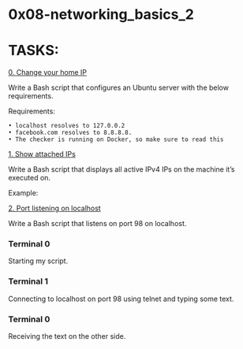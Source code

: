 # 0x08-networking_basics_2

# TASKS:

[0. Change your home IP](0-change_your_home_IP)

Write a Bash script that configures an Ubuntu server with the below requirements.

Requirements:

	• localhost resolves to 127.0.0.2
	• facebook.com resolves to 8.8.8.8.
	• The checker is running on Docker, so make sure to read this

[1. Show attached IPs](0-change_your_home_IP)

Write a Bash script that displays all active IPv4 IPs on the machine it’s executed on.

Example:

[2. Port listening on localhost](100-port_listening_on_localhost)

Write a Bash script that listens on port 98 on localhost.

### Terminal 0

Starting my script.

### Terminal 1

Connecting to localhost on port 98 using telnet and typing some text.

### Terminal 0

Receiving the text on the other side.
